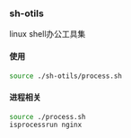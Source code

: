 ### sh-otils
linux shell办公工具集

#### 使用

```sh
source ./sh-otils/process.sh
```

#### 进程相关

```sh
source ./process.sh 
isprocessrun nginx
```

 
